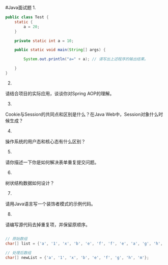 #Java面试题
1.

``` java
public class Test {
    static {
        a = 20;
    }

    private static int a = 10;

    public static void main(String[] args) {

        System.out.println("a=" + a); // 请写出上述程序的输出结果。

    }
}

```
2.
请结合项目的实际应用，谈谈你对Spring AOP的理解。

3.
Cookie与Session的共同点和区别是什么？在Java Web中，Session对象什么时候生成？

4.
操作系统的用户态和核心态有什么区别？

5.
请你描述一下你是如何解决表单重复提交问题。

6.
树状结构数据如何设计？

7.
请用Java语言写一个装饰者模式的示例代码。




8.
请编写源代码去掉重复项，并保留原顺序。

```java

// 原始数组
char[] list = {'a', '1', 'x', 'b', 'e', 'f', 'f', 'e', 'a', 'g', 'h', 'b', 'm'};

// 处理后数组
char[] newList = {'a', '1', 'x', 'b', 'e', 'f', 'g', 'h', 'm'};

```

